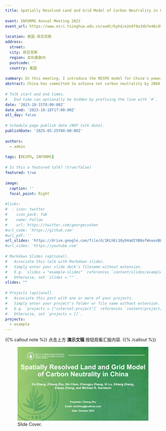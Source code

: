 ```yaml
---
title: Spatially Resolved Land and Grid Model of Carbon Neutrality in China

event: INFORMS Annual Meeting 2023
event_url: https://www.eiri.tsinghua.edu.cn/xwdt/byhd/e2e9f9a3db7e46cd947409812d1a541b.htm

location: 美国·菲尼克斯
address:
  street: 
  city: 菲尼克斯
  region: 亚利桑那州
  postcode: ''
  country: 美国

summary: In this meeting, I introduce the RESPO model for China's power planning.
abstract: China has committed to achieve net carbon neutrality by 2060 to combat global climate change, which will require unprecedented deployment of negative emissions technologies, renewable energies (RE), and complementary infrastructure. At terawatt-scale deployment, land use limitations interact with operational and economic features of power systems. To address this, we developed a spatially resolved resource assessment and power systems planning optimization that models a full year of power system operations, sub-provincial RE siting criteria, and transmission connections. Our modeling results show that wind and solar must be expanded to 2,000 to 3,900 GW each, with one plausible pathway leading to 300 GW/yr combined annual additions in 2046 to 2060, a three-fold increase from today. Over 80% of solar and 55% of wind is constructed within 100 km of major load centers when accounting for current policies regarding land use. Large-scale low-carbon systems must balance key trade-offs in land use, RE resource quality, grid integration, and costs. Under more restrictive RE siting policies, at least 740 GW of distributed solar would become economically feasible in regions with high demand, where utility-scale deployment is limited by competition with agricultural land. Effective planning and policy formulation are necessary to achieve China’s climate goals.

# Talk start and end times.
#   End time can optionally be hidden by prefixing the line with `#`.
date: '2023-10-15T8:00:00Z'
date_end: '2023-10-18T17:00:00Z'
all_day: false

# Schedule page publish date (NOT talk date).
publishDate: '2025-05-25T00:00:00Z'

authors:
  - admin

tags: [RESPO, INFORMS]

# Is this a featured talk? (true/false)
featured: true

image:
  caption: ''
  focal_point: Right

#links:
#  - icon: twitter
#    icon_pack: fab
#    name: Follow
#    url: https://twitter.com/georgecushen
#url_code: 'https://github.com'
#url_pdf: ''
url_slides: 'https://drive.google.com/file/d/1KLhEc10yhHaOIYB8ofWswxoBLxnB4Mqg/view?usp=sharing'
#url_video: 'https://youtube.com'

# Markdown Slides (optional).
#   Associate this talk with Markdown slides.
#   Simply enter your slide deck's filename without extension.
#   E.g. `slides = "example-slides"` references `content/slides/example-slides.md`.
#   Otherwise, set `slides = ""`.
slides: ""

# Projects (optional).
#   Associate this post with one or more of your projects.
#   Simply enter your project's folder or file name without extension.
#   E.g. `projects = ["internal-project"]` references `content/project/deep-learning/index.md`.
#   Otherwise, set `projects = []`.
projects:
  - example
---
```


{{% callout note %}}
点击上方 **演示文稿** 按钮观看汇报内容.
{{% /callout %}}

<figure>
  <img src="./slide.png">
  <figcaption>Slide Cover.</figcaption>
</figure>
